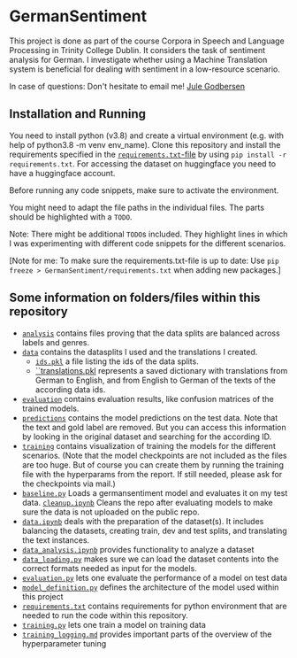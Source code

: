 # GermanSentiment
This project is done as part of the course Corpora in Speech and Language Processing in Trinity College Dublin.
It considers the task of sentiment analysis for German. I investigate whether using a Machine Translation system is beneficial for dealing with sentiment in a low-resource scenario.

In case of questions: Don't hesitate to email me!   [Jule Godbersen](mailto:godbersj@tcd.ie)

## Installation and Running
You need to install python (v3.8) and create a virtual environment (e.g. with help of python3.8 -m venv env_name). Clone this repository and install the requirements specified in the [``requirements.txt``-file](https://github.com/jule-go/GermanSentiment/blob/main/README.md) by using ``pip install -r requirements.txt``. For accessing the dataset on huggingface you need to have a huggingface account.

Before running any code snippets, make sure to activate the environment.

You might need to adapt the file paths in the individual files. The parts should be highlighted with a ``TODO``. 

Note: There might be additional ``TODO``s included. They highlight lines in which I was experimenting with different code snippets for the different scenarios.

[Note for me: To make sure the requirements.txt-file is up to date: Use ``pip freeze > GermanSentiment/requirements.txt`` when adding new packages.]

## Some information on folders/files within this repository
* [``analysis``](https://github.com/jule-go/GermanSentiment/blob/main/analysis) contains files proving that the data splits are balanced across labels and genres.
* [``data``](https://github.com/jule-go/GermanSentiment/blob/main/data) contains the datasplits I used and the translations I created. 
    * [``ids.pkl``](https://github.com/jule-go/GermanSentiment/blob/main/data/ids.pkl) a file listing the ids of the data splits.
    * [``translations.pkl](https://github.com/jule-go/GermanSentiment/blob/main/data/translations.pkl) represents a saved dictionary with translations from German to English, and from English to German of the texts of the according data ids.
* [``evaluation``](https://github.com/jule-go/GermanSentiment/blob/main/evaluation) contains evaluation results, like confusion matrices of the trained models.
* [``predictions``](https://github.com/jule-go/GermanSentiment/blob/main/predictions) contains the model predictions on the test data. Note that the text and gold label are removed. But you can access this information by looking in the original dataset and searching for the according ID.
* [``training``](https://github.com/jule-go/GermanSentiment/blob/main/training) contains visualization of training the models for the different scenarios. (Note that the model checkpoints are not included as the files are too huge. But of course you can create them by running the training file with the hyperparams from the report. If still needed, please ask for the checkpoints via mail.)
* [``baseline.py``](https://github.com/jule-go/GermanSentiment/blob/main/baseline.py) Loads a germansentiment model and evaluates it on my test data.
[``cleanup.ipynb``](https://github.com/jule-go/GermanSentiment/blob/main/cleanup.ipynb) Cleans the repo after evaluating models to make sure the data is not uploaded on the public repo.
* [``data.ipynb``](https://github.com/jule-go/GermanSentiment/blob/main/data.ipynb) deals with the preparation of the dataset(s). It includes balancing the datasets, creating train, dev and test splits, and translating the text instances.
* [``data_analysis.ipynb``](https://github.com/jule-go/GermanSentiment/blob/main/data_analysis.ipynb) provides functionality to analyze a dataset
* [``data_loading.py``](https://github.com/jule-go/GermanSentiment/blob/main/data_loading.py) makes sure we can load the dataset contents into the correct formats needed as input for the models.
* [``evaluation.py``](https://github.com/jule-go/GermanSentiment/blob/main/evaluation.py) lets one evaluate the performance of a model on test data
* [``model_definition.py``](https://github.com/jule-go/GermanSentiment/blob/main/model_definition.py) defines the architecture of the model used within this project
* [``requirements.txt``](https://github.com/jule-go/GermanSentiment/blob/main/requirements.txt) contains requirements for python environment that are needed to run the code within this repository.
* [``training.py``](https://github.com/jule-go/GermanSentiment/blob/main/training.py) lets one train a model on training data
* [``training_logging.md``](https://github.com/jule-go/GermanSentiment/blob/main/training_logging.md) provides important parts of the overview of the hyperparameter tuning
